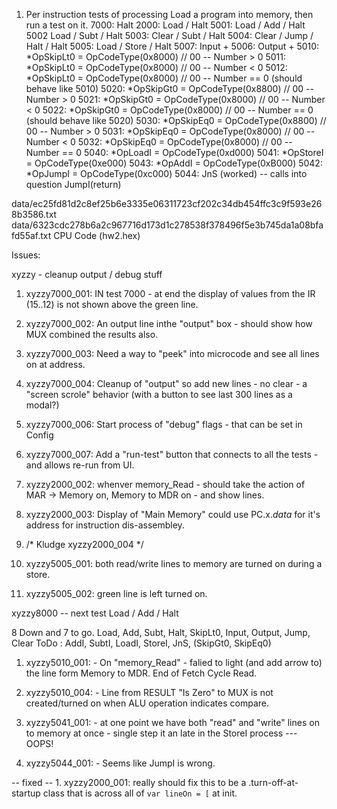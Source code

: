 
1. Per instruction tests of processing
	Load a program into memory, then run a test on it.
	7000: Halt
	2000: Load / Halt
	5001: Load / Add / Halt
	5002 Load / Subt / Halt
	5003: Clear / Subt / Halt
	5004: Clear / Jump / Halt / Halt
	5005: Load / Store / Halt 
	5007: Input +
	5006: Output +
	5010: *OpSkipLt0    = OpCodeType(0x8000) // 00 -- Number > 0
	5011: *OpSkipLt0    = OpCodeType(0x8000) // 00 -- Number < 0
	5012: *OpSkipLt0    = OpCodeType(0x8000) // 00 -- Number == 0 (should behave like 5010)
	5020: *OpSkipGt0    = OpCodeType(0x8800) // 00 -- Number > 0
	5021: *OpSkipGt0    = OpCodeType(0x8000) // 00 -- Number < 0
	5022: *OpSkipGt0    = OpCodeType(0x8000) // 00 -- Number == 0 (should behave like 5020)
	5030: *OpSkipEq0    = OpCodeType(0x8800) // 00 -- Number > 0
	5031: *OpSkipEq0    = OpCodeType(0x8000) // 00 -- Number < 0
	5032: *OpSkipEq0    = OpCodeType(0x8000) // 00 -- Number == 0 
    5040: *OpLoadI      = OpCodeType(0xd000)
    5041: *OpStoreI     = OpCodeType(0xe000)
    5043: *OpAddI       = OpCodeType(0xB000)
    5042: *OpJumpI      = OpCodeType(0xc000)
    5044: JnS (worked) -- calls into question JumpI(return)

data/ec25fd81d2c8ef25b6e3335e06311723cf202c34db454ffc3c9f593e268b3586.txt
data/6323cdc278b6a2c967716d173d1c278538f378496f5e3b745da1a08bfafd55af.txt  CPU Code (hw2.hex)




Issues:

xyzzy - cleanup output / debug stuff

1. xyzzy7000_001: IN test 7000 - at end the display of values from the IR (15..12) is not shown above the green line.
1. xyzzy7000_002: An output line inthe "output" box - should show how MUX combined the results also.
1. xyzzy7000_003: Need a way to "peek" into microcode and see all lines on at address.
1. xyzzy7000_004: Cleanup of "output" so add new lines - no clear - a "screen scrole" behavior (with a button to see last 300 lines as a modal?)
1. xyzzy7000_006: Start process of "debug" flags - that can be set in Config
1. xyzzy7000_007: Add a "run-test" button that connects to all the tests - and allows re-run from UI.

1. xyzzy2000_002: whenver memory_Read - should take the action of MAR -> Memory on, Memory to MDR on - and show lines.
1. xyzzy2000_003: Display of "Main Memory" could use PC.x._data_ for it's address for instruction dis-assembley.
1. /* Kludge xyzzy2000_004 */

1. xyzzy5005_001: both read/write lines to memory are turned on during a store.
1. xyzzy5005_002: green line is left turned on.

xyzzy8000 -- next test Load / Add / Halt

8 Down and 7 to go.  Load, Add, Subt, Halt, SkipLt0, Input, Output, Jump, Clear
	ToDo	: AddI, SubtI, LoadI, StoreI, JnS, (SkipGt0, SkipEq0)


1. xyzzy5010_001: - On "memory_Read" - falied to light (and add arrow to) the line form Memory to MDR. End of Fetch Cycle Read.
1. xyzzy5010_004: - Line from RESULT "Is Zero" to MUX is not created/turned on when ALU operation indicates compare.


1. xyzzy5041_001: - at one point we have both "read" and "write" lines on to memory at once - single step it an late in the StoreI process --- OOPS!

1. xyzzy5044_001: - Seems like JumpI is wrong.





-- fixed --
	1. xyzzy2000_001: really should fix this to be a .turn-off-at-startup class that is across all of `var lineOn = [` at init.
